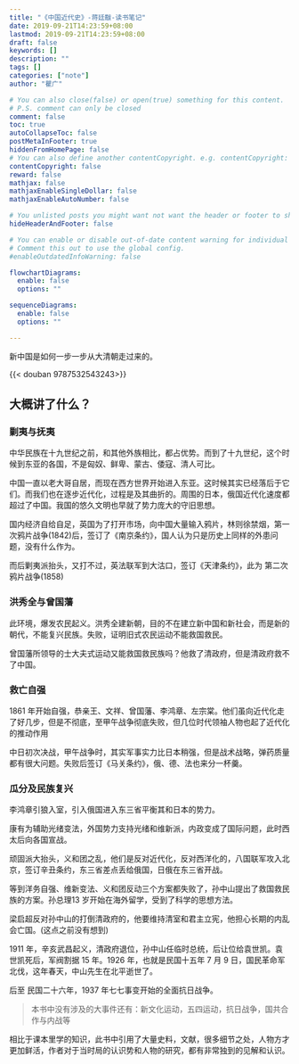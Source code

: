 ```yaml
---
title: "《中国近代史》-蒋廷黻-读书笔记"
date: 2019-09-21T14:23:59+08:00
lastmod: 2019-09-21T14:23:59+08:00
draft: false
keywords: []
description: ""
tags: []
categories: ["note"]
author: "瞿广"

# You can also close(false) or open(true) something for this content.
# P.S. comment can only be closed
comment: false
toc: true
autoCollapseToc: false
postMetaInFooter: true
hiddenFromHomePage: false
# You can also define another contentCopyright. e.g. contentCopyright: "This is another copyright."
contentCopyright: false
reward: false
mathjax: false
mathjaxEnableSingleDollar: false
mathjaxEnableAutoNumber: false

# You unlisted posts you might want not want the header or footer to show
hideHeaderAndFooter: false

# You can enable or disable out-of-date content warning for individual post.
# Comment this out to use the global config.
#enableOutdatedInfoWarning: false

flowchartDiagrams:
  enable: false
  options: ""

sequenceDiagrams: 
  enable: false
  options: ""

---
```




新中国是如何一步一步从大清朝走过来的。

{{< douban 9787532543243>}}

<!--more-->




## 大概讲了什么？

### 剿夷与抚夷

中华民族在十九世纪之前，和其他外族相比，都占优势。而到了十九世纪，这个时候到东亚的各国，不是匈奴、鲜卑、蒙古、倭寇、清人可比。

中国一直以老大哥自居，而现在西方世界开始进入东亚。这时候其实已经落后于它们。而我们也在逐步近代化，过程是及其曲折的。周围的日本，俄国近代化速度都超过了中国。我国的悠久文明也早就了势力庞大的守旧思想。

国内经济自给自足，英国为了打开市场，向中国大量输入鸦片，林则徐禁烟，第一次鸦片战争(1842)后，签订了《南京条约》，国人认为只是历史上同样的外患问题，没有什么作为。

而后剿夷派抬头，又打不过，英法联军到大沽口，签订《天津条约》，此为 第二次鸦片战争(1858)

### 洪秀全与曾国藩

此环境，爆发农民起义。洪秀全建新朝，目的不在建立新中国和新社会，而是新的朝代，不能复兴民族。失败，证明旧式农民运动不能救国救民。

曾国藩所领导的士大夫式运动又能救国救民族吗？他救了清政府，但是清政府救不了中国。


### 救亡自强

1861 年开始自强，恭亲王、文祥、曾国藩、李鸿章、左宗棠。他们虽向近代化走了好几步，但是不彻底，至甲午战争彻底失败，但几位时代领袖人物也起了近代化的推动作用

中日初次决战，甲午战争时，其实军事实力比日本稍强，但是战术战略，弹药质量都有很大问题。失败后签订《马关条约》，俄、德、法也来分一杯羹。

### 瓜分及民族复兴

李鸿章引狼入室，引入俄国进入东三省平衡其和日本的势力。

康有为辅助光绪变法，外国势力支持光绪和维新派，内政变成了国际问题，此时西太后向各国宣战。

顽固派大抬头，义和团之乱，他们是反对近代化，反对西洋化的，八国联军攻入北京，签订辛丑条约，东三省差点丢给俄国，日俄在东三省开战。

等到洋务自强、维新变法、义和团反动三个方案都失败了，孙中山提出了救国救民族的方案。孙总理13 岁开始在海外留学，受到了科学的思想方法。

梁启超反对孙中山的打倒清政府的，他要维持清室和君主立宪，他担心长期的内乱会亡国。(这点之前没有想到)

1911 年，辛亥武昌起义，清政府退位，孙中山任临时总统，后让位给袁世凯。袁世凯死后，军阀割据 15 年。1926 年，也就是民国十五年 7 月 9 日，国民革命军北伐，这年春天，中山先生在北平逝世了。

后至 民国二十六年，1937 年七七事变开始的全面抗日战争。

> 本书中没有涉及的大事件还有：新文化运动，五四运动，抗日战争，国共合作与内战等


相比于课本里学的知识，此书中引用了大量史料，文献，很多细节之处，人物方才更加鲜活，作者对于当时局的认识势和人物的研究，都有非常独到的见解和认识。
